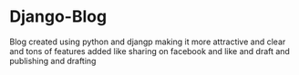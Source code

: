 # Django-Blog
Blog created using python and djangp making it more attractive and clear and tons of features added like sharing on facebook and like and draft and publishing and drafting
